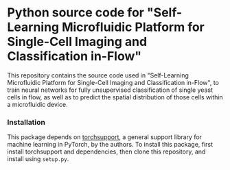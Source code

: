 # Python source code for "Self-Learning Microfluidic Platform for Single-Cell Imaging and Classification in-Flow"

This repository contains the source code used in "Self-Learning Microfluidic Platform
for Single-Cell Imaging and Classification in-Flow", to train neural networks for
fully unsupervised classification of single yeast cells in flow, as well as to
predict the spatial distribution of those cells within a microfluidic device.

### Installation
This package depends on [torchsupport](github.com/mjendrusch/torchsupport), a general
support library for machine learning in PyTorch, by the authors. To install this
package, first install torchsupport and dependencies, then clone this repository,
and install using `setup.py`.
